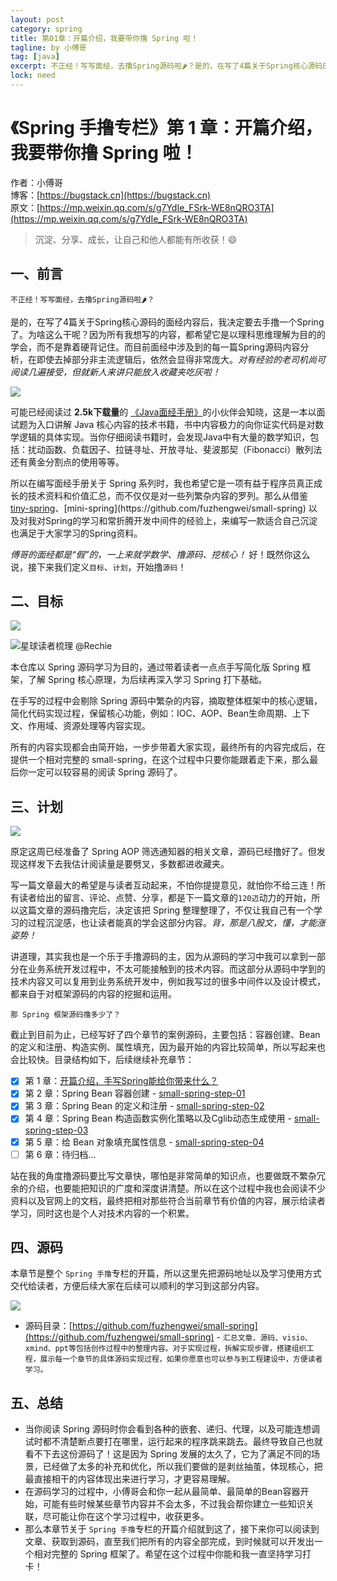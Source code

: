 ```yaml
---
layout: post
category: spring
title: 第01章：开篇介绍，我要带你撸 Spring 啦！
tagline: by 小傅哥
tag: [java]
excerpt: 不正经！写写面经，去撸Spring源码啦🌶？是的，在写了4篇关于Spring核心源码的面经内容后，我决定要去手撸一个Spring了。为啥这么干呢？因为所有我想写的内容，都希望它是以理科思维理解为目的的学会，而不是靠着硬背记住。
lock: need
---
```


# 《Spring 手撸专栏》第 1 章：开篇介绍，我要带你撸 Spring 啦！

作者：小傅哥
<br/>博客：[https://bugstack.cn](https://bugstack.cn)
<br/>原文：[https://mp.weixin.qq.com/s/g7YdIe_FSrk-WE8nQRO3TA](https://mp.weixin.qq.com/s/g7YdIe_FSrk-WE8nQRO3TA)

> 沉淀、分享、成长，让自己和他人都能有所收获！😄

## 一、前言

`不正经！写写面经，去撸Spring源码啦🌶？`

是的，在写了4篇关于Spring核心源码的面经内容后，我决定要去手撸一个Spring了。为啥这么干呢？因为所有我想写的内容，都希望它是以理科思维理解为目的的学会，而不是靠着硬背记住。而目前面经中涉及到的每一篇Spring源码内容分析，在即使去掉部分非主流逻辑后，依然会显得非常庞大。*对有经验的老司机尚可阅读几遍接受，但就新人来讲只能放入收藏夹吃灰啦！*

[![](res\2021-05-16-第1章：开篇介绍，手写Spring能给你带来什么？.md\72d56984-3703-48b3-b7dc-52a2c4d144b0.jpg)](https://download.csdn.net/download/Yao__Shun__Yu/14932325)

可能已经阅读过 **2.5k下载量**的 [《Java面经手册》](https://download.csdn.net/download/Yao__Shun__Yu/14932325)的小伙伴会知晓，这是一本以面试题为入口讲解 Java 核心内容的技术书籍，书中内容极力的向你证实代码是对数学逻辑的具体实现。当你仔细阅读书籍时，会发现Java中有大量的数学知识，包括：扰动函数、负载因子、拉链寻址、开放寻址、斐波那契（Fibonacci）散列法还有黄金分割点的使用等等。

所以在编写面经手册关于 Spring 系列时，我也希望它是一项有益于程序员真正成长的技术资料和价值汇总，而不仅仅是对一些列繁杂内容的罗列。那么从借鉴 [tiny-spring]([https://github.com/code4craft/tiny-spring](https://github.com/code4craft/tiny-spring))、[mini-spring](https://github.com/fuzhengwei/small-spring) 以及对我对Spring的学习和常折腾开发中间件的经验上，来编写一款适合自己沉淀也满足于大家学习的Spring资料。

*傅哥的面经都是“假”的，一上来就学数学、撸源码、挖核心！* 好！既然你这么说，接下来我们定义`目标`、`计划`，开始撸`源码`！

## 二、目标

![](res\2021-05-16-第1章：开篇介绍，手写Spring能给你带来什么？.md\227f8c81-19ba-494e-b818-c76c1b960695.jpg)

![星球读者梳理 @Rechie](res\2021-05-16-第1章：开篇介绍，手写Spring能给你带来什么？.md\7f4d4f9e-a685-439d-8787-247c8c0880f7.jpg)

本仓库以 Spring 源码学习为目的，通过带着读者一点点手写简化版 Spring 框架，了解 Spring 核心原理，为后续再深入学习 Spring 打下基础。

在手写的过程中会剔除 Spring 源码中繁杂的内容，摘取整体框架中的核心逻辑，简化代码实现过程，保留核心功能，例如：IOC、AOP、Bean生命周期、上下文、作用域、资源处理等内容实现。

所有的内容实现都会由简开始，一步步带着大家实现，最终所有的内容完成后，在提供一个相对完整的 small-spring，在这个过程中只要你能跟着走下来，那么最后你一定可以较容易的阅读 Spring 源码了。

## 三、计划

![](res\2021-05-16-第1章：开篇介绍，手写Spring能给你带来什么？.md\6fc049f8-c00d-4642-81dd-6a23adc9eb57.jpg)

原定这周已经准备了 Spring AOP 筛选通知器的相关文章，源码已经撸好了。但发现这样发下去我估计阅读量是要劈叉，多数都进收藏夹。

写一篇文章最大的希望是与读者互动起来，不怕你提提意见，就怕你不给三连！所有读者给出的留言、评论、点赞、分享，都是下一篇文章的`120迈`动力的开始，所以这篇文章的源码撸完后，决定该把 Spring 整理整理了，不仅让我自己有一个学习的过程沉淀感，也让读者能真的学会这部分内容。*背，那是八股文，懂，才能涨姿势！*

讲道理，其实我也是一个乐于手撸源码的主，因为从源码的学习中我可以拿到一部分在业务系统开发过程中，不太可能接触到的技术内容。而这部分从源码中学到的技术内容又可以复用到业务系统开发中，例如我写过的很多中间件以及设计模式，都来自于对框架源码的内容的挖掘和运用。

`那 Spring 框架源码撸多少了？`

截止到目前为止，已经写好了四个章节的案例源码，主要包括：容器创建、Bean的定义和注册、构造实例、属性填充，因为最开始的内容比较简单，所以写起来也会比较快。目录结构如下，后续继续补充章节：

- [x] 第 1 章：[开篇介绍，手写Spring能给你带来什么？](https://bugstack.cn/spring/2021/05/16/%E7%AC%AC1%E7%AB%A0-%E5%BC%80%E7%AF%87%E4%BB%8B%E7%BB%8D-%E6%89%8B%E5%86%99Spring%E8%83%BD%E7%BB%99%E4%BD%A0%E5%B8%A6%E6%9D%A5%E4%BB%80%E4%B9%88.html)
- [x] 第 2 章：Spring Bean 容器创建 - [small-spring-step-01](https://github.com/small-spring/small-spring-step-01)
- [x] 第 3 章：Spring Bean 的定义和注册 - [small-spring-step-02](https://github.com/small-spring/small-spring-step-02)
- [x] 第 4 章：Spring Bean 构造函数实例化策略以及Cglib动态生成使用 - [small-spring-step-03](https://github.com/small-spring/small-spring-step-03)
- [x] 第 5 章：给 Bean 对象填充属性信息 - [small-spring-step-04](https://github.com/small-spring/small-spring-step-04)
- [ ] 第 6 章：待归档...

站在我的角度撸源码要比写文章快，哪怕是非常简单的知识点，也要做既不繁杂冗余的介绍，也要能把知识的广度和深度讲清楚。所以在这个过程中我也会阅读不少资料以及官网上的文档，最终把相对那些符合当前章节有价值的内容，展示给读者学习，同时这也是个人对技术内容的一个积累。

## 四、源码

本章节是整个 `Spring 手撸`专栏的开篇，所以这里先把源码地址以及学习使用方式交代给读者，方便后续大家在后续可以顺利的学习到这部分内容。

![](res\2021-05-16-第1章：开篇介绍，手写Spring能给你带来什么？.md\85909941-d2f2-40a9-acf7-70b1e5df32e9.jpg)

- 源码目录：[https://github.com/fuzhengwei/small-spring](https://github.com/fuzhengwei/small-spring) - `汇总文章、源码、visio、xmind、ppt等包括创作过程中的整理内容。对于实现过程，拆解实现步骤，搭建组织工程，展示每一个章节的具体源码实现过程，如果你愿意也可以参与到工程建设中，方便读者学习。`

## 五、总结

- 当你阅读 Spring 源码时你会看到各种的嵌套、递归、代理，以及可能连想调试时都不清楚断点要打在哪里，运行起来的程序跳来跳去。最终导致自己也就看不下去这份源码了！这是因为 Spring 发展的太久了，它为了满足不同的场景，已经做了太多的补充和优化，所以我们要做的是剥丝抽茧，体现核心，把最直接相干的内容体现出来进行学习，才更容易理解。
- 在源码学习的过程中，小傅哥会和你一起从最简单、最简单的Bean容器开始，可能有些时候某些章节内容并不会太多，不过我会帮你建立一些知识关联，尽可能让你在这个学习过程中，收获更多。
- 那么本章节关于 `Spring 手撸`专栏的开篇介绍就到这了，接下来你可以阅读到文章、获取到源码，直至我们把所有的内容全部完成，到时候就可以开发出一个相对完整的 Spring 框架了。希望在这个过程中你能和我一直坚持学习打卡！
